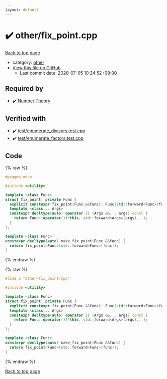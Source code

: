 ```yaml
---
layout: default
---
```


<!-- mathjax config similar to math.stackexchange -->
<script type="text/javascript" async
  src="https://cdnjs.cloudflare.com/ajax/libs/mathjax/2.7.5/MathJax.js?config=TeX-MML-AM_CHTML">
</script>
<script type="text/x-mathjax-config">
  MathJax.Hub.Config({
    TeX: { equationNumbers: { autoNumber: "AMS" }},
    tex2jax: {
      inlineMath: [ ['$','$'] ],
      processEscapes: true
    },
    "HTML-CSS": { matchFontHeight: false },
    displayAlign: "left",
    displayIndent: "2em"
  });
</script>

<script type="text/javascript" src="https://cdnjs.cloudflare.com/ajax/libs/jquery/3.4.1/jquery.min.js"></script>
<script src="https://cdn.jsdelivr.net/npm/jquery-balloon-js@1.1.2/jquery.balloon.min.js" integrity="sha256-ZEYs9VrgAeNuPvs15E39OsyOJaIkXEEt10fzxJ20+2I=" crossorigin="anonymous"></script>
<script type="text/javascript" src="../../assets/js/copy-button.js"></script>
<link rel="stylesheet" href="../../assets/css/copy-button.css" />


# :heavy_check_mark: other/fix_point.cpp

<a href="../../index.html">Back to top page</a>

* category: <a href="../../index.html#795f3202b17cb6bc3d4b771d8c6c9eaf">other</a>
* <a href="{{ site.github.repository_url }}/blob/master/other/fix_point.cpp">View this file on GitHub</a>
    - Last commit date: 2020-07-05 10:24:52+09:00




## Required by

* :heavy_check_mark: <a href="../algebraic/number_theory.cpp.html">Number Theory</a>


## Verified with

* :heavy_check_mark: <a href="../../verify/test/enumerate_divisors.test.cpp.html">test/enumerate_divisors.test.cpp</a>
* :heavy_check_mark: <a href="../../verify/test/enumerate_factors.test.cpp.html">test/enumerate_factors.test.cpp</a>


## Code

<a id="unbundled"></a>
{% raw %}
```cpp
#pragma once

#include <utility>

template <class Func>
struct fix_point: private Func {
  explicit constexpr fix_point(Func &&func): Func(std::forward<Func>(func)) { }
  template <class... Args>
  constexpr decltype(auto) operator () (Args &&... args) const {
    return Func::operator()(*this, std::forward<Args>(args)...);
  }
};

template <class Func>
constexpr decltype(auto) make_fix_point(Func &&func) {
  return fix_point<Func>(std::forward<Func>(func));
}

```
{% endraw %}

<a id="bundled"></a>
{% raw %}
```cpp
#line 2 "other/fix_point.cpp"

#include <utility>

template <class Func>
struct fix_point: private Func {
  explicit constexpr fix_point(Func &&func): Func(std::forward<Func>(func)) { }
  template <class... Args>
  constexpr decltype(auto) operator () (Args &&... args) const {
    return Func::operator()(*this, std::forward<Args>(args)...);
  }
};

template <class Func>
constexpr decltype(auto) make_fix_point(Func &&func) {
  return fix_point<Func>(std::forward<Func>(func));
}

```
{% endraw %}

<a href="../../index.html">Back to top page</a>


